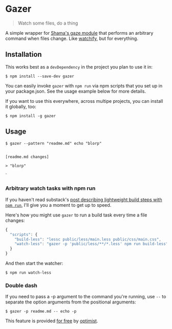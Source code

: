 # Gazer

> Watch some files, do a thing

A simple wrapper for [Shama's gaze
module](https://github.com/shama/gaze) that performs an arbitrary
command when files change. Like
[watchify](https://github.com/substack/watchify), but for everything.

## Installation

This works best as a `devDependency` in the project you plan to use it
in:

```shell
$ npm install --save-dev gazer
```

You can easily invoke `gazer` with `npm run` via npm scripts that you
set up in your package.json. See the usage example below for more
details.

If you want to use this everywhere, across multipe projects, you can install it
globally, too:

```shell
$ npm install -g gazer
```

## Usage

```shell
$ gazer --pattern "readme.md" echo "blorp"


[readme.md changes]

> "blorp"
```
`
### Arbitrary watch tasks with npm run

If you haven't read substack's [post describing lightweight build steps
with `npm run`](http://substack.net/task_automation_with_npm_run), I'll
give you a moment to get up to speed.

Here's how you might use `gazer` to run a build task every time a file
changes:

```javascript
{
  "scripts": {
    "build-less": "lessc public/less/main.less public/css/main.css",
    "watch-less": "gazer -p 'public/less/**/*.less' npm run build-less"
  }
}
```

And then start the watcher:

```shell
$ npm run watch-less
```

### Double dash

If you need to pass a -p argument to the command you're running, use
`--` to separate the option arguments from the positional arguments:

```shell
$ gazer -p readme.md -- echo -p
```

This feature is provided [for free](http://c2.com/cgi/wiki?ForFree)
by [optimist](https://github.com/substack/node-optimist).


